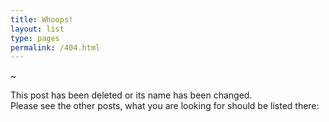 ```yaml
---
title: Whoops!
layout: list
type: pages 
permalink: /404.html
---
```


~

This post has been deleted or its name has been changed.<br/> 
Please see the other posts, what you are looking for should be listed there:
